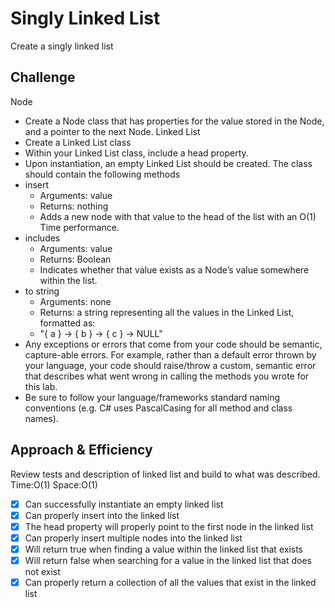 # Singly Linked List
Create a singly linked list
## Challenge
Node
- Create a Node class that has properties for the value stored in the Node, and a pointer to the next Node.
Linked List
- Create a Linked List class
- Within your Linked List class, include a head property.
- Upon instantiation, an empty Linked List should be created.
The class should contain the following methods
- insert
    - Arguments: value
    - Returns: nothing
    - Adds a new node with that value to the head of the list with an O(1) Time performance.
- includes
    - Arguments: value
    - Returns: Boolean
    - Indicates whether that value exists as a Node’s value somewhere within the list.
- to string
    - Arguments: none
    - Returns: a string representing all the values in the Linked List, formatted as:
    - "{ a } -> { b } -> { c } -> NULL"
- Any exceptions or errors that come from your code should be semantic, capture-able errors. For example, rather than a default error thrown by your language, your code should raise/throw a custom, semantic error that describes what went wrong in calling the methods you wrote for this lab.
- Be sure to follow your language/frameworks standard naming conventions (e.g. C# uses PascalCasing for all method and class names).

## Approach & Efficiency
<!-- What approach did you take? Why? What is the Big O space/time for this approach? -->
Review tests and description of linked list and build to what was described. Time:O(1) Space:O(1)

- [x] Can successfully instantiate an empty linked list
- [x] Can properly insert into the linked list
- [x] The head property will properly point to the first node in the linked list
- [x] Can properly insert multiple nodes into the linked list
- [x] Will return true when finding a value within the linked list that exists
- [x] Will return false when searching for a value in the linked list that does not exist
- [x] Can properly return a collection of all the values that exist in the linked list
